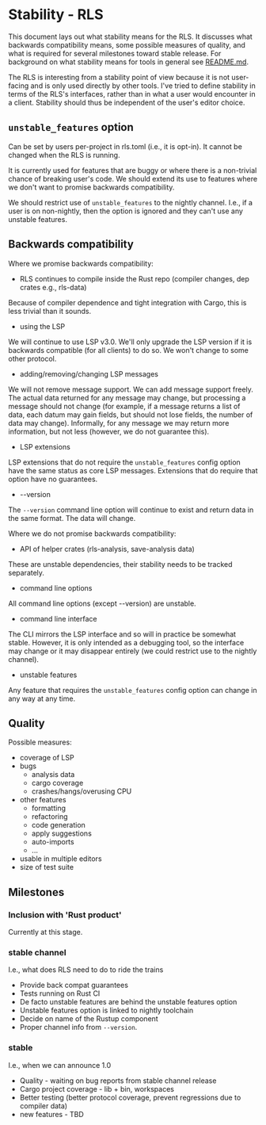 # Stability - RLS

This document lays out what stability means for the RLS. It discusses what
backwards compatibility means, some possible measures of quality, and what is
required for several milestones toward stable release. For background on what
stability means for tools in general see [README.md](README.md).

The RLS is interesting from a stability point of view because it is not user-
facing and is only used directly by other tools. I've tried to define stability
in terms of the RLS's interfaces, rather than in what a user would encounter in
a client. Stability should thus be independent of the user's editor choice.

## `unstable_features` option

Can be set by users per-project in rls.toml (i.e., it is opt-in). It cannot be
changed when the RLS is running.

It is currently used for features that are buggy or where there is a non-trivial
chance of breaking user's code. We should extend its use to features where we
don't want to promise backwards compatibility.

We should restrict use of `unstable_features` to the nightly channel. I.e., if a
user is on non-nightly, then the option is ignored and they can't use any
unstable features.


## Backwards compatibility

Where we promise backwards compatibility:

* RLS continues to compile inside the Rust repo (compiler changes, dep crates e.g., rls-data)

Because of compiler dependence and tight integration with Cargo, this is less
trivial than it sounds.

* using the LSP

We will continue to use LSP v3.0. We'll only upgrade the LSP version if it is
backwards compatible (for all clients) to do so. We won't change to some other
protocol.

* adding/removing/changing LSP messages

We will not remove message support. We can add message support freely. The
actual data returned for any message may change, but processing a message should
not change (for example, if a message returns a list of data, each datum may
gain fields, but should not lose fields, the number of data may change).
Informally, for any message we may return more information, but not less
(however, we do not guarantee this).

* LSP extensions

LSP extensions that do not require the `unstable_features` config option have
the same status as core LSP messages. Extensions that do require that option
have no guarantees.

* --version

The `--version` command line option will continue to exist and return data in
the same format. The data will change.

Where we do not promise backwards compatibility:

* API of helper crates (rls-analysis, save-analysis data)

These are unstable dependencies, their stability needs to be tracked separately.

* command line options

All command line options (except --version) are unstable.

* command line interface

The CLI mirrors the LSP interface and so will in practice be somewhat stable.
However, it is only intended as a debugging tool, so the interface may change or
it may disappear entirely (we could restrict use to the nightly channel).

* unstable features

Any feature that requires the `unstable_features` config option can change in
any way at any time.


## Quality

Possible measures:

* coverage of LSP
* bugs
  - analysis data
  - cargo coverage
  - crashes/hangs/overusing CPU
* other features
  - formatting
  - refactoring
  - code generation
  - apply suggestions
  - auto-imports
  - ...
* usable in multiple editors
* size of test suite

## Milestones

### Inclusion with 'Rust product'

Currently at this stage.

### stable channel

I.e., what does RLS need to do to ride the trains

* Provide back compat guarantees
* Tests running on Rust CI
* De facto unstable features are behind the unstable features option
* Unstable features option is linked to nightly toolchain
* Decide on name of the Rustup component
* Proper channel info from `--version`.

### stable

I.e., when we can announce 1.0

* Quality - waiting on bug reports from stable channel release
* Cargo project coverage - lib + bin, workspaces
* Better testing (better protocol coverage, prevent regressions due to compiler data)
* new features - TBD

